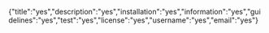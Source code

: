 {"title":"yes","description":"yes","installation":"yes","information":"yes","guidelines":"yes","test":"yes","license":"yes","username":"yes","email":"yes"}